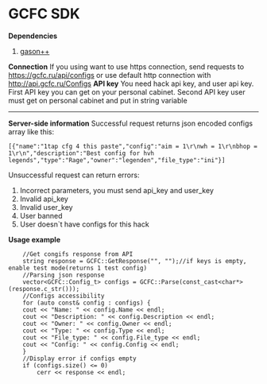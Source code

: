 # GCFC SDK
**Dependencies**
1. [gason++](https://github.com/azadkuh/gason--)


**Connection**
If you using want to use https connection, send requests to https://gcfc.ru/api/configs
or use default http connection with http://api.gcfc.ru/Configs
**API key**
You need hack api key, and user api key.
First API key you can get on your personal cabinet.
Second API key user must get on personal cabinet and put in string variable
****
**Server-side information**
Successful request returns json encoded configs array like this: 

    [{"name":"1tap cfg 4 this paste","config":"aim = 1\r\nwh = 1\r\nbhop = 1\r\n","description":"Best config for hvh legends","type":"Rage","owner":"legenden","file_type":"ini"}]

Unsuccessful request can return errors:
1. Incorrect parameters, you must send api_key and user_key
2. Invalid api_key
3. Invalid user_key
4. User banned
5. User doesn`t have configs for this hack

**Usage example**



        //Get congifs response from API
    	string response = GCFC::GetResponse("", "");//if keys is empty, enable test mode(returns 1 test config)
    	//Parsing json response
    	vector<GCFC::Config_t> configs = GCFC::Parse(const_cast<char*>(response.c_str()));
    	//Configs accessibility
    	for (auto const& config : configs) {
    	cout << "Name: " << config.Name << endl;
    	cout << "Description: " << config.Description << endl;
    	cout << "Owner: " << config.Owner << endl;
    	cout << "Type: " << config.Type << endl;
    	cout << "File_type: " << config.File_type << endl;
    	cout << "Config: " << config.Config << endl;
    	}
    	//Display error if configs empty
    	if (configs.size() <= 0)
    		cerr << response << endl;
